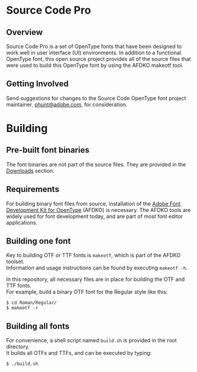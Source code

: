 Source Code Pro
====

Overview
----
Source Code Pro is a set of OpenType fonts that have been designed to work well
in user interface (UI) environments. In addition to a functional OpenType font, this open
source project provides all of the source files that were used to build this OpenType font
by using the AFDKO makeotf tool.

Getting Involved
----
Send suggestions for changes to the Source Code OpenType font project maintainer,
phunt@adobe.com, for consideration.


Building
====

Pre-built font binaries
----
The font binaries are not part of the source files. They are provided in the [Downloads](https://github.com/adobe/Source-Code-Pro/downloads) section.


Requirements
----

For building binary font files from source, installation of the [Adobe Font Development Kit for OpenType](http://www.adobe.com/devnet/opentype/afdko.html) (AFDKO) is necessary. The AFDKO tools are widely used for font development today, and are part of most font editor applications.

Building one font
----

Key to building OTF or TTF fonts is `makeotf`, which is part of the AFDKO toolset.  
Information and usage instructions can be found by executing `makeotf -h`.

In this repository, all necessary files are in place for building the OTF and TTF fonts.  
For example, build a binary OTF font for the Regular style like this:

	$ cd Roman/Regular/
    $ makeotf -r


Building all fonts
----

For convenience, a shell script named `build.sh` is provided in the root directory.  
It builds all OTFs and TTFs, and can be executed by typing:

	$ ./build.sh


